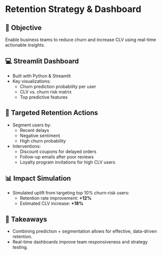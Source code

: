 # Retention Strategy & Dashboard

## 🧠 Objective
Enable business teams to reduce churn and increase CLV using real-time actionable insights.

## 💻 Streamlit Dashboard
- Built with Python & Streamlit
- Key visualizations:
  - Churn prediction probability per user
  - CLV vs. churn risk matrix
  - Top predictive features

## 🎯 Targeted Retention Actions
- Segment users by:
  - Recent delays
  - Negative sentiment
  - High churn probability
- Interventions:
  - Discount coupons for delayed orders
  - Follow-up emails after poor reviews
  - Loyalty program invitations for high CLV users

## 📊 Impact Simulation
- Simulated uplift from targeting top 10% churn-risk users:
  - Retention rate improvement: **+12%**
  - Estimated CLV increase: **+18%**

## 📌 Takeaways
- Combining prediction + segmentation allows for effective, data-driven retention.
- Real-time dashboards improve team responsiveness and strategy testing.
